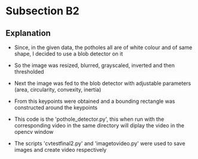 # Subsection B2
## Explanation
- Since, in the given data, the potholes all are of white colour and of same shape, I decided to use a blob detector on it
- So the image was resized, blurred, grayscaled, inverted and then thresholded
- Next the image was fed to the blob detector with adjustable parameters (area, circularity, convexity, inertia)
- From this keypoints were obtained and a bounding rectangle was constructed around the keypoints

- This code is the 'pothole_detector.py', this when run with the corresponding video in the same directory will diplay the video in the opencv window
- The scripts 'cvtestfinal2.py' and 'imagetovideo.py' were used to save images and create video respectively 
